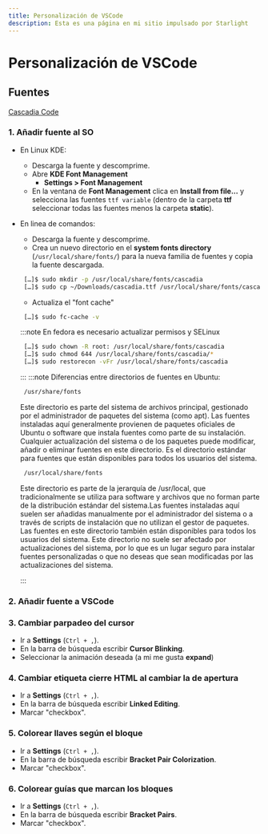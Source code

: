 ```yaml
---
title: Personalización de VSCode
description: Esta es una página en mi sitio impulsado por Starlight
---
```

# Personalización de VSCode
## Fuentes
[Cascadia Code](https://pages.github.com/)
### 1. Añadir fuente al SO
   - En Linux KDE: 
     - Descarga la fuente y descomprime.
     - Abre **KDE Font Management**
       - **Settings > Font Management**
     - En la ventana de **Font Management** clica en **Install from file...** y selecciona las fuentes `ttf variable` (dentro de la carpeta **ttf** seleccionar todas las fuentes menos la carpeta **static**).
   - En linea de comandos:
     - Descarga la fuente y descomprime.
     - Crea un nuevo directorio en el **system fonts directory** (`/usr/local/share/fonts/`) para la nueva familia de fuentes y copia la fuente descargada.
     ```bash
      […]$ sudo mkdir -p /usr/local/share/fonts/cascadia
      […]$ sudo cp ~/Downloads/cascadia.ttf /usr/local/share/fonts/cascadia/
     ``` 

     - Actualiza el "font cache"
     ```bash
      […]$ sudo fc-cache -v
     ```


     :::note
     En fedora es necesario actualizar permisos y SELinux
     ```bash
      […]$ sudo chown -R root: /usr/local/share/fonts/cascadia
      […]$ sudo chmod 644 /usr/local/share/fonts/cascadia/*
      […]$ sudo restorecon -vFr /usr/local/share/fonts/cascadia

     ```

     :::
     :::note
     Diferencias entre directorios de fuentes en Ubuntu:
     
     ```sh
      /usr/share/fonts
     ```
      Este directorio es parte del sistema de archivos principal, gestionado por el administrador de paquetes del sistema (como apt). Las fuentes instaladas aquí generalmente provienen de paquetes oficiales de Ubuntu o software que instala fuentes como parte de su instalación. Cualquier actualización del sistema o de los paquetes puede modificar, añadir o eliminar fuentes en este directorio. Es el directorio estándar para fuentes que están disponibles para todos los usuarios del sistema.

      ```sh
       /usr/local/share/fonts
      ```
      Este directorio es parte de la jerarquía de /usr/local, que tradicionalmente se utiliza para software y archivos que no forman parte de la distribución estándar del sistema.Las fuentes instaladas aquí suelen ser añadidas manualmente por el administrador del sistema o a través de scripts de instalación que no utilizan el gestor de paquetes. Las fuentes en este directorio también están disponibles para todos los usuarios del sistema. Este directorio no suele ser afectado por actualizaciones del sistema, por lo que es un lugar seguro para instalar fuentes personalizadas o que no deseas que sean modificadas por las actualizaciones del sistema.

     :::
### 2. Añadir fuente a VSCode     
### 3. Cambiar parpadeo del cursor
- Ir a **Settings** (```Ctrl + ,```).
- En la barra de búsqueda escribir **Cursor Blinking**.
- Seleccionar la animación deseada (a mi me gusta **expand**)

### 4. Cambiar etiqueta cierre HTML al cambiar la de apertura
- Ir a **Settings** (```Ctrl + ,```).
- En la barra de búsqueda escribir **Linked Editing**.
- Marcar "checkbox".

### 5. Colorear llaves según el bloque
- Ir a **Settings** (```Ctrl + ,```).
- En la barra de búsqueda escribir **Bracket Pair Colorization**.
- Marcar "checkbox".

### 6. Colorear guías que marcan los bloques
- Ir a **Settings** (```Ctrl + ,```).
- En la barra de búsqueda escribir **Bracket Pairs**.
- Marcar "checkbox".





